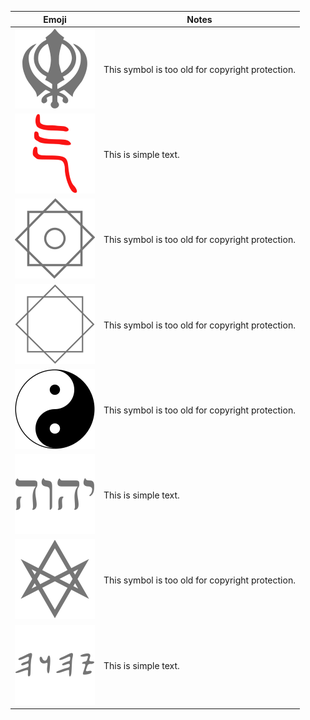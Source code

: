 Emoji|Notes
-----|-----
![Khanda](khanda.png)|This symbol is too old for copyright protection.
![Qi](qi.png)|This is simple text.
![Rub el Hizb](rub_el_hizb.png)|This symbol is too old for copyright protection.
![Star of Lakshmi](star_of_lakshmi.png)|This symbol is too old for copyright protection.
![Taijitu](taijitu.png)|This symbol is too old for copyright protection.
![Tetragrammaton](tetragrammaton.png)|This is simple text.
![Unicursal Hexagram](unicursal_hexagram.png)|This symbol is too old for copyright protection.
![YHWH](yhwh.png)|This is simple text.
